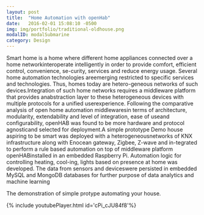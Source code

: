 ```yaml
---
layout: post
title:  "Home Automation with openHab"
date:   2016-02-01 15:08:10 -0500
img: img/portfolio/traditional-oldhouse.png
modalID: modalSubmarine
category: Design
---
```

Smart home is a home where different home appliances connected over a home networkinteroperate intelligently in order to provide comfort, efficient control, convenience, se-curity,  services  and  reduce  energy  usage.   Several  home  automation  technologies  areemerging restricted to specific services and technologies.  Thus, homes today are hetero-geneous networks of such devices.Integration  of  such  home  networks  requires  a  middleware  platform  that  provides  anabstraction layer to these heterogeneous devices with multiple protocols for a unified userexperience.  Following the comparative analysis of open home automation middlewaresin terms of architecture, modularity, extendability and level of integration, ease of useand  configurability,  openHAB  was  found  to  be  more  hardware  and  protocol  agnosticand selected for deployment.A simple prototype Demo house aspiring to be smart was deployed with a heterogeneousnetworks of KNX infrastructure along with Enocean gateway,  Zigbee,  Z-wave and in-tegrated to perform a rule based automation on top of middleware platform openHABinstalled in an embedded Raspberry Pi.  Automation logic for controlling heating, cool-ing, lights based on presence at home was developed.  The data from sensors and deviceswere  persisted  in  embedded  MySQL  and  MongoDB  databases  for  further  purpose  of data analytics and machine learning

The demonstration of simple protype automating your house. 

{% include youtubePlayer.html id='cPi_cJU84f8'%}

